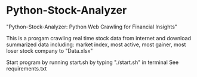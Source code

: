 # Python-Stock-Analyzer
"Python-Stock-Analyzer: Python Web Crawling for Financial Insights"

This is a prorgam crawling real time stock data from internet
and download summarized data including:
market index, most active, most gainer, most loser
stock company to "Data.xlsx"

Start program by running start.sh by typing "./start.sh" in terminal
See requirements.txt
